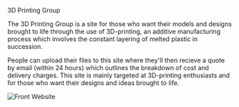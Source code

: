 3D Printing Group

The 3D Printing Group is a site for those who want their models and designs brought to life through the use of 3D-printing, an additive manufacturing process which involves the constant layering of melted plastic in succession. 

People can upload their files to this site where they'll then recieve a quote by email (within 24 hours) which outlines the breakdown of cost and delivery charges. This site is mainly targeted at 3D-printing enthusiasts and for those who want their designs and ideas brought to life.

![Front Website](https://user-images.githubusercontent.com/84466534/129002987-c52534b4-e4d1-479a-80e4-3146497b7058.png)
